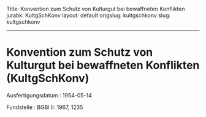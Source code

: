 Title: Konvention zum Schutz von Kulturgut bei bewaffneten Konflikten
jurabk: KultgSchKonv
layout: default
origslug: kultgschkonv
slug: kultgschkonv

---

# Konvention zum Schutz von Kulturgut bei bewaffneten Konflikten (KultgSchKonv)

Ausfertigungsdatum
:   1954-05-14

Fundstelle
:   BGBl II: 1967, 1235

